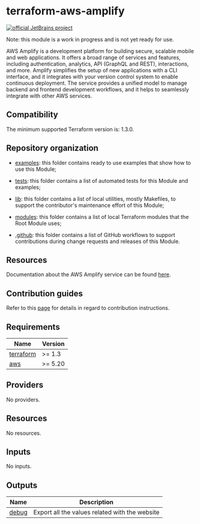 <!-- BEGIN_TF_DOCS -->
# terraform-aws-amplify

[![official JetBrains project](https://jb.gg/badges/official.svg)](https://confluence.jetbrains.com/display/ALL/JetBrains+on+GitHub)

Note: this module is a work in progress and is not yet ready for use.

AWS Amplify is a development platform for building secure, scalable mobile and web
applications. It offers a broad range of services and features, including
authentication, analytics, API (GraphQL and REST), interactions, and more.
Amplify simplifies the setup of new applications with a CLI interface, and it
integrates with your version control system to enable continuous deployment.
The service provides a unified model to manage backend and frontend development
workflows, and it helps to seamlessly integrate with other AWS services.

## Compatibility

The minimum supported Terraform version is: 1.3.0.

## Repository organization

* [examples](./examples): this folder contains ready to use examples that show how to use this Module;

* [tests](./test): this folder contains a list of automated tests for this Module and examples;

* [lib](./lib): this folder contains a list of local utilities, mostly Makefiles, to support the
  contributor's maintenance effort of this Module;

* [modules](./modules): this folder contains a list of local Terraform modules that the Root Module uses;

* [.github](./.github): this folder contains a list of GitHub workflows to support contributions
  during change requests and releases of this Module.

## Resources

Documentation about the AWS Amplify service can be found [here](https://docs.aws.amazon.com/amplify/).

## Contribution guides

Refer to this [page](./CONTRIBUTING.md) for details in regard to contribution instructions.

## Requirements

| Name | Version |
|------|---------|
| <a name="requirement_terraform"></a> [terraform](#requirement\_terraform) | >= 1.3 |
| <a name="requirement_aws"></a> [aws](#requirement\_aws) | >= 5.20 |
## Providers

No providers.
## Resources

No resources.
## Inputs

No inputs.
## Outputs

| Name | Description |
|------|-------------|
| <a name="output_debug"></a> [debug](#output\_debug) | Export all the values related with the website |
<!-- END_TF_DOCS -->